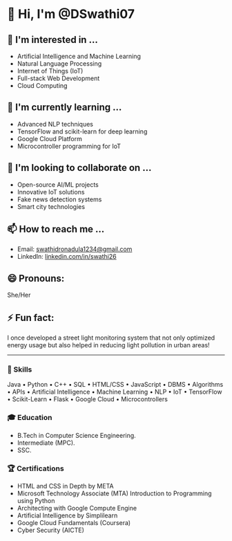 # 👋 Hi, I'm @DSwathi07

## 👀 I'm interested in ...
- Artificial Intelligence and Machine Learning
- Natural Language Processing
- Internet of Things (IoT)
- Full-stack Web Development
- Cloud Computing

## 🌱 I'm currently learning ...
- Advanced NLP techniques
- TensorFlow and scikit-learn for deep learning
- Google Cloud Platform
- Microcontroller programming for IoT

## 💞️ I'm looking to collaborate on ...
- Open-source AI/ML projects
- Innovative IoT solutions
- Fake news detection systems
- Smart city technologies

## 📫 How to reach me ...
- Email: swathidronadula1234@gmail.com
- LinkedIn: [linkedin.com/in/swathi26](https://linkedin.com/in/swathi26)

## 😄 Pronouns: 
She/Her

## ⚡ Fun fact: 
I once developed a street light monitoring system that not only optimized energy usage but also helped in reducing light pollution in urban areas!

---

### 🚀 Skills
Java • Python • C++ • SQL • HTML/CSS • JavaScript • DBMS • Algorithms • APIs • Artificial Intelligence • Machine Learning • NLP • IoT • TensorFlow • Scikit-Learn • Flask • Google Cloud • Microcontrollers

### 🎓 Education
- B.Tech in Computer Science Engineering.
- Intermediate (MPC).
- SSC.

### 🏆 Certifications
- HTML and CSS in Depth by META
- Microsoft Technology Associate (MTA) Introduction to Programming using Python
- Architecting with Google Compute Engine
- Artificial Intelligence by Simplilearn
- Google Cloud Fundamentals (Coursera)
- Cyber Security (AICTE)

<!---
DSwathi07/DSwathi07 is a ✨ special ✨ repository because its `README.md` (this file) appears on your GitHub profile.
You can click the Preview link to take a look at your changes.
--->
